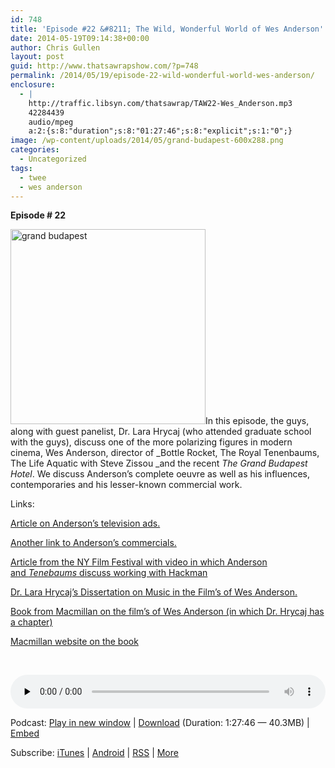 ```yaml
---
id: 748
title: 'Episode #22 &#8211; The Wild, Wonderful World of Wes Anderson'
date: 2014-05-19T09:14:38+00:00
author: Chris Gullen
layout: post
guid: http://www.thatsawrapshow.com/?p=748
permalink: /2014/05/19/episode-22-wild-wonderful-world-wes-anderson/
enclosure:
  - |
    http://traffic.libsyn.com/thatsawrap/TAW22-Wes_Anderson.mp3
    42284439
    audio/mpeg
    a:2:{s:8:"duration";s:8:"01:27:46";s:8:"explicit";s:1:"0";}
image: /wp-content/uploads/2014/05/grand-budapest-600x288.png
categories:
  - Uncategorized
tags:
  - twee
  - wes anderson
---
```

**Episode # 22**

[<img class="alignleft wp-image-755" src="http://www.thatsawrapshow.com/wp-content/uploads/2014/05/grand-budapest.png" alt="grand budapest" width="312" height="312" srcset="http://www.thatsawrapshow.com/wp-content/uploads/2014/05/grand-budapest.png 600w, http://www.thatsawrapshow.com/wp-content/uploads/2014/05/grand-budapest-150x150.png 150w, http://www.thatsawrapshow.com/wp-content/uploads/2014/05/grand-budapest-300x300.png 300w" sizes="(max-width: 312px) 100vw, 312px" />](http://www.thatsawrapshow.com/wp-content/uploads/2014/05/grand-budapest.png)In this episode, the guys, along with guest panelist, Dr. Lara Hrycaj (who attended graduate school with the guys), discuss one of the more polarizing figures in modern cinema, Wes Anderson, director of _Bottle Rocket, The Royal Tenenbaums, The Life Aquatic with Steve Zissou _and the recent _The Grand Budapest Hotel_. We discuss Anderson&#8217;s complete oeuvre as well as his influences, contemporaries and his lesser-known commercial work.

Links:

<a href="http://www.adweek.com/adfreak/10-great-tv-spots-directed-wes-anderson-139375" target="_blank">Article on Anderson&#8217;s television ads.</a>

<a href="http://mentalfloss.com/article/55902/13-awesome-and-quirky-commercials-directed-wes-anderson" target="_blank">Another link to Anderson&#8217;s commercials.</a>

<a href="http://blogs.indiewire.com/theplaylist/nyff_wes_anderson_cast_royal_tenenbaums_talk_challenging_gene_hackman" target="_blank">Article from the NY Film Festival with video in which Anderson and <em>Tenebaums</em><em> </em>discuss working with Hackman</a>

<a href="http://digitalcommons.wayne.edu/oa_dissertations/662/" target="_blank">Dr. Lara Hrycaj&#8217;s Dissertation on Music in the Film&#8217;s of Wes Anderson.</a>

<a href="http://www.amazon.com/Films-Wes-Anderson-Critical-Indiewood/dp/113740311X/ref=sr_1_1?s=books&ie=UTF8&qid=1400292790&sr=1-1&keywords=the+films+of+wes+anderson" target="_blank">Book from Macmillan on the film&#8217;s of Wes Anderson (in which Dr. Hrycaj has a chapter)</a>

<a href="http://us.macmillan.com/thefilmsofwesanderson/PeterCKunze" target="_blank">Macmillan website on the book</a>

&nbsp;

<div class="powerpress_player" id="powerpress_player_263">
  <audio class="wp-audio-shortcode" id="audio-748-23" preload="none" style="width: 100%;" controls="controls"><source type="audio/mpeg" src="http://media.blubrry.com/thatsawrap/p/traffic.libsyn.com/thatsawrap/TAW22-Wes_Anderson.mp3?_=23" /><a href="http://media.blubrry.com/thatsawrap/p/traffic.libsyn.com/thatsawrap/TAW22-Wes_Anderson.mp3">http://media.blubrry.com/thatsawrap/p/traffic.libsyn.com/thatsawrap/TAW22-Wes_Anderson.mp3</a></audio>
</div>

<p class="powerpress_links powerpress_links_mp3">
  Podcast: <a href="http://media.blubrry.com/thatsawrap/p/traffic.libsyn.com/thatsawrap/TAW22-Wes_Anderson.mp3" class="powerpress_link_pinw" target="_blank" title="Play in new window" onclick="return powerpress_pinw('http://www.thatsawrapshow.com/?powerpress_pinw=748-podcast');" rel="nofollow">Play in new window</a> | <a href="http://media.blubrry.com/thatsawrap/p/traffic.libsyn.com/thatsawrap/TAW22-Wes_Anderson.mp3" class="powerpress_link_d" title="Download" rel="nofollow" download="TAW22-Wes_Anderson.mp3">Download</a> (Duration: 1:27:46 &#8212; 40.3MB) | <a href="#" class="powerpress_link_e" title="Embed" onclick="return powerpress_show_embed('748-podcast');" rel="nofollow">Embed</a>
</p>

<p class="powerpress_embed_box" id="powerpress_embed_748-podcast" style="display: none;">
  <input id="powerpress_embed_748-podcast_t" type="text" value="<iframe width=&quot;320&quot; height=&quot;30&quot; src=&quot;http://www.thatsawrapshow.com/?powerpress_embed=748-podcast&amp;powerpress_player=mediaelement-audio&quot; frameborder=&quot;0&quot; scrolling=&quot;no&quot;></iframe>" onclick="javascript: this.select();" onfocus="javascript: this.select();" style="width: 70%;" readOnly />
</p>

<p class="powerpress_links powerpress_subscribe_links">
  Subscribe: <a href="https://itunes.apple.com/us/podcast/thats-a-wrap!/id638015669?mt=2&ls=1" class="powerpress_link_subscribe powerpress_link_subscribe_itunes" title="Subscribe on iTunes" rel="nofollow">iTunes</a> | <a href="http://subscribeonandroid.com/www.thatsawrapshow.com/feed/podcast/" class="powerpress_link_subscribe powerpress_link_subscribe_android" title="Subscribe on Android" rel="nofollow">Android</a> | <a href="http://www.thatsawrapshow.com/feed/podcast/" class="powerpress_link_subscribe powerpress_link_subscribe_rss" title="Subscribe via RSS" rel="nofollow">RSS</a> | <a href="http://www.thatsawrapshow.com/subscribe-to-podcast/" class="powerpress_link_subscribe powerpress_link_subscribe_more" title="More" rel="nofollow">More</a>
</p>

<!--powerpress_player-->
